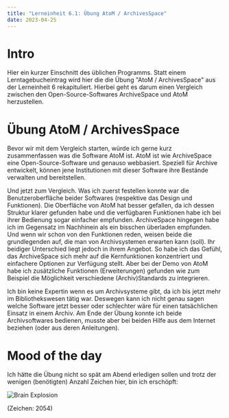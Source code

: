 ```yaml
---
title: "Lerneinheit 6.1: Übung AtoM / ArchivesSpace"
date: 2023-04-25
---
```


# Intro

Hier ein kurzer Einschnitt des üblichen Programms. Statt einem Lerntagebucheintrag wird hier die die Übung "AtoM / ArchivesSpace" aus der Lerneinheit 6 rekapituliert. Hierbei geht es darum einen Vergleich zwischen den Open-Source-Softwares ArchiveSpace und AtoM herzustellen.

# Übung AtoM / ArchivesSpace

Bevor wir mit dem Vergleich starten, würde ich gerne kurz zusammenfassen was die Software AtoM ist. AtoM ist wie ArchiveSpace eine Open-Source-Software und genauso webbasiert. Speziell für Archive entwickelt, können jene Institutionen mit dieser Software ihre Bestände verwalten und bereitstellen.

Und jetzt zum Vergleich. Was ich zuerst festellen konnte war die Benutzeroberfläche beider Softwares (respektive das Design und Funktionen). Die Oberfläche von AtoM hat besser gefallen, da ich dessen Struktur klarer gefunden habe und die verfügbaren Funktionen habe ich bei ihrer Bedienung sogar einfacher empfunden. ArchiveSpace hingegen habe ich im Gegensatz im Nachhinein als ein bisschen überladen empfunden. Und wenn wir schon von den Funktionen reden, weisen beide die grundlegenden auf, die man von Archivsystemen erwarten kann (soll). Ihr beidiger Unterschied liegt jedoch in ihrem Angebot. So habe ich das Gefühl, das ArchiveSpace sich mehr auf die Kernfunktionen konzentriert und einfachere Optionen zur Verfügung stellt. Aber bei der Demo von AtoM habe ich zusätzliche Funktionen (Erweiterungen) gefunden wie zum Beispiel die Möglichkeit verschiedene (Archiv)Standards zu integrieren.

Ich bin keine Expertin wenn es um Archivsysteme gibt, da ich bis jetzt mehr im Bibliothekswesen tätig war. Deswegen kann ich nicht genau sagen welche Software jetzt besser oder schlechter wäre für einen tatsächlichen Einsatz in einem Archiv. Am Ende der Übung konnte ich beide Archivsoftwares bedienen, musste aber bei beiden Hilfe aus dem Internet beziehen (oder aus deren Anleitungen).

# Mood of the day

Ich hätte die Übung nicht so spät am Abend erledigen sollen und trotz der wenigen (benötigten) Anzahl Zeichen hier, bin ich erschöpft:

![Brain Explosion](https://media.tenor.com/QdAU5GjF5wsAAAAM/brain-explosion.gif)

(Zeichen: 2054)

